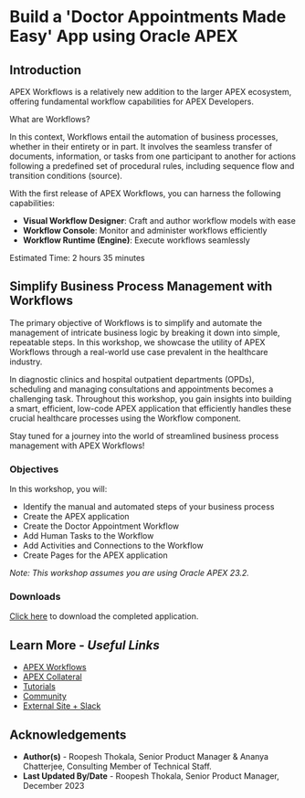 # Build a 'Doctor Appointments Made Easy' App using Oracle APEX

## Introduction

APEX Workflows is a relatively new addition to the larger APEX ecosystem, offering fundamental workflow capabilities for APEX Developers.

What are Workflows?

In this context, Workflows entail the automation of business processes, whether in their entirety or in part. It involves the seamless transfer of documents, information, or tasks from one participant to another for actions following a predefined set of procedural rules, including sequence flow and transition conditions (source).

With the first release of APEX Workflows, you can harness the following capabilities:

- **Visual Workflow Designer**: Craft and author workflow models with ease
- **Workflow Console**: Monitor and administer workflows efficiently
- **Workflow Runtime (Engine)**: Execute workflows seamlessly

Estimated Time: 2 hours 35 minutes

## Simplify Business Process Management with Workflows

The primary objective of Workflows is to simplify and automate the management of intricate business logic by breaking it down into simple, repeatable steps. In this workshop, we showcase the utility of APEX Workflows through a real-world use case prevalent in the healthcare industry.

In diagnostic clinics and hospital outpatient departments (OPDs), scheduling and managing consultations and appointments becomes a challenging task. Throughout this workshop, you gain insights into building a smart, efficient, low-code APEX application that efficiently handles these crucial healthcare processes using the Workflow component.

Stay tuned for a journey into the world of streamlined business process management with APEX Workflows!

### Objectives

In this workshop, you will:
- Identify the manual and automated steps of your business process
- Create the APEX application
- Create the Doctor Appointment Workflow
- Add Human Tasks to the Workflow
- Add Activities and Connections to the Workflow
- Create Pages for the APEX application


*Note: This workshop assumes you are using Oracle APEX 23.2.*

### Downloads

[Click here](https://objectstorage.us-ashburn-1.oraclecloud.com/p/7PbnOCDkEZFCd4F6Fx_84Ejf-SpBcNqXNfdcR2ofekt76Sr4t4GyTMC9v1vCl1ez/n/c4u04/b/livelabsfiles/o/doctors-app-made-easydoctors-app-made-easy.sql) to download the completed application.


## Learn More - *Useful Links*

- [APEX Workflows](https://docs.oracle.com/en/database/oracle/apex/23.2/htmdb/managing-workflows-and-tasks.html#GUID-C2149600-4A1C-4CC5-A149-DB5C6963A599)
- [APEX Collateral](https://www.oracle.com/database/technologies/appdev/apex/collateral.html)
- [Tutorials](https://apex.oracle.com/en/learn/tutorials)
- [Community](https://apex.oracle.com/community)
- [External Site + Slack](http://apex.world)

## Acknowledgements
- **Author(s)** - Roopesh Thokala, Senior Product Manager & Ananya Chatterjee, Consulting Member of Technical Staff.
- **Last Updated By/Date** - Roopesh Thokala, Senior Product Manager, December 2023
